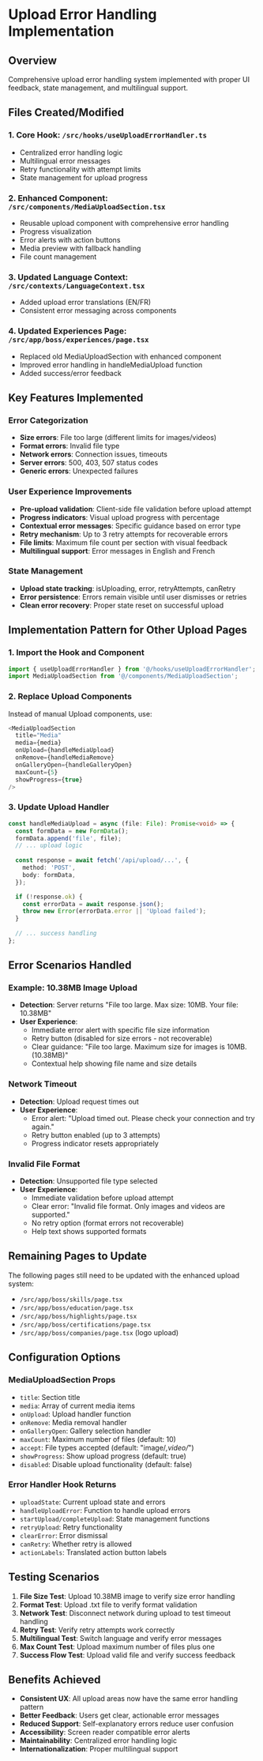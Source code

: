 # Upload Error Handling Implementation

## Overview
Comprehensive upload error handling system implemented with proper UI feedback, state management, and multilingual support.

## Files Created/Modified

### 1. Core Hook: `/src/hooks/useUploadErrorHandler.ts`
- Centralized error handling logic
- Multilingual error messages 
- Retry functionality with attempt limits
- State management for upload progress

### 2. Enhanced Component: `/src/components/MediaUploadSection.tsx`
- Reusable upload component with comprehensive error handling
- Progress visualization
- Error alerts with action buttons
- Media preview with fallback handling
- File count management

### 3. Updated Language Context: `/src/contexts/LanguageContext.tsx`
- Added upload error translations (EN/FR)
- Consistent error messaging across components

### 4. Updated Experiences Page: `/src/app/boss/experiences/page.tsx`
- Replaced old MediaUploadSection with enhanced component
- Improved error handling in handleMediaUpload function
- Added success/error feedback

## Key Features Implemented

### Error Categorization
- **Size errors**: File too large (different limits for images/videos)
- **Format errors**: Invalid file type
- **Network errors**: Connection issues, timeouts
- **Server errors**: 500, 403, 507 status codes
- **Generic errors**: Unexpected failures

### User Experience Improvements
- **Pre-upload validation**: Client-side file validation before upload attempt
- **Progress indicators**: Visual upload progress with percentage
- **Contextual error messages**: Specific guidance based on error type
- **Retry mechanism**: Up to 3 retry attempts for recoverable errors
- **File limits**: Maximum file count per section with visual feedback
- **Multilingual support**: Error messages in English and French

### State Management
- **Upload state tracking**: isUploading, error, retryAttempts, canRetry
- **Error persistence**: Errors remain visible until user dismisses or retries
- **Clean error recovery**: Proper state reset on successful upload

## Implementation Pattern for Other Upload Pages

### 1. Import the Hook and Component
```typescript
import { useUploadErrorHandler } from '@/hooks/useUploadErrorHandler';
import MediaUploadSection from '@/components/MediaUploadSection';
```

### 2. Replace Upload Components
Instead of manual Upload components, use:
```typescript
<MediaUploadSection
  title="Media"
  media={media}
  onUpload={handleMediaUpload}
  onRemove={handleMediaRemove}
  onGalleryOpen={handleGalleryOpen}
  maxCount={5}
  showProgress={true}
/>
```

### 3. Update Upload Handler
```typescript
const handleMediaUpload = async (file: File): Promise<void> => {
  const formData = new FormData();
  formData.append('file', file);
  // ... upload logic
  
  const response = await fetch('/api/upload/...', {
    method: 'POST',
    body: formData,
  });

  if (!response.ok) {
    const errorData = await response.json();
    throw new Error(errorData.error || 'Upload failed');
  }
  
  // ... success handling
};
```

## Error Scenarios Handled

### Example: 10.38MB Image Upload
- **Detection**: Server returns "File too large. Max size: 10MB. Your file: 10.38MB"
- **User Experience**: 
  - Immediate error alert with specific file size information
  - Retry button (disabled for size errors - not recoverable)
  - Clear guidance: "File too large. Maximum size for images is 10MB. (10.38MB)"
  - Contextual help showing file name and size details

### Network Timeout
- **Detection**: Upload request times out
- **User Experience**:
  - Error alert: "Upload timed out. Please check your connection and try again."
  - Retry button enabled (up to 3 attempts)
  - Progress indicator resets appropriately

### Invalid File Format
- **Detection**: Unsupported file type selected
- **User Experience**:
  - Immediate validation before upload attempt
  - Clear error: "Invalid file format. Only images and videos are supported."
  - No retry option (format errors not recoverable)
  - Help text shows supported formats

## Remaining Pages to Update

The following pages still need to be updated with the enhanced upload system:
- `/src/app/boss/skills/page.tsx`
- `/src/app/boss/education/page.tsx`
- `/src/app/boss/highlights/page.tsx`
- `/src/app/boss/certifications/page.tsx`
- `/src/app/boss/companies/page.tsx` (logo upload)

## Configuration Options

### MediaUploadSection Props
- `title`: Section title
- `media`: Array of current media items
- `onUpload`: Upload handler function
- `onRemove`: Media removal handler
- `onGalleryOpen`: Gallery selection handler
- `maxCount`: Maximum number of files (default: 10)
- `accept`: File types accepted (default: "image/*,video/*")
- `showProgress`: Show upload progress (default: true)
- `disabled`: Disable upload functionality (default: false)

### Error Handler Hook Returns
- `uploadState`: Current upload state and errors
- `handleUploadError`: Function to handle upload errors
- `startUpload/completeUpload`: State management functions
- `retryUpload`: Retry functionality
- `clearError`: Error dismissal
- `canRetry`: Whether retry is allowed
- `actionLabels`: Translated action button labels

## Testing Scenarios

1. **File Size Test**: Upload 10.38MB image to verify size error handling
2. **Format Test**: Upload .txt file to verify format validation
3. **Network Test**: Disconnect network during upload to test timeout handling
4. **Retry Test**: Verify retry attempts work correctly
5. **Multilingual Test**: Switch language and verify error messages
6. **Max Count Test**: Upload maximum number of files plus one
7. **Success Flow Test**: Upload valid file and verify success feedback

## Benefits Achieved

- **Consistent UX**: All upload areas now have the same error handling pattern
- **Better Feedback**: Users get clear, actionable error messages
- **Reduced Support**: Self-explanatory errors reduce user confusion
- **Accessibility**: Screen reader compatible error alerts
- **Maintainability**: Centralized error handling logic
- **Internationalization**: Proper multilingual support
